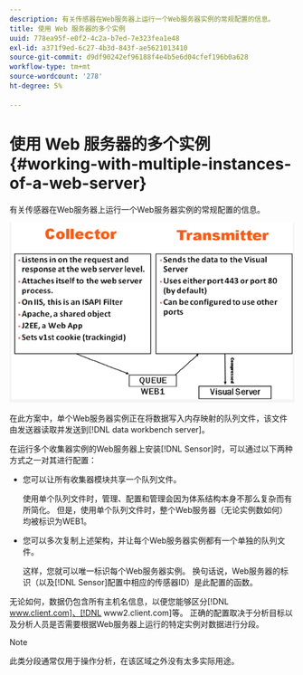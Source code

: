 ```yaml
---
description: 有关传感器在Web服务器上运行一个Web服务器实例的常规配置的信息。
title: 使用 Web 服务器的多个实例
uuid: 778ea95f-e0f2-4c2a-b7ed-7e323fea1e48
exl-id: a371f9ed-6c27-4b3d-843f-ae5621013410
source-git-commit: d9df90242ef96188f4e4b5e6d04cfef196b0a628
workflow-type: tm+mt
source-wordcount: '278'
ht-degree: 5%

---
```


# 使用 Web 服务器的多个实例{#working-with-multiple-instances-of-a-web-server}

有关传感器在Web服务器上运行一个Web服务器实例的常规配置的信息。

![](assets/web_inst.png)

在此方案中，单个Web服务器实例正在将数据写入内存映射的队列文件，该文件由发送器读取并发送到[!DNL data workbench server]。

在运行多个收集器实例的Web服务器上安装[!DNL Sensor]时，可以通过以下两种方式之一对其进行配置：

* 您可以让所有收集器模块共享一个队列文件。

   使用单个队列文件时，管理、配置和管理会因为体系结构本身不那么复杂而有所简化。 但是，使用单个队列文件时，整个Web服务器（无论实例数如何）均被标识为WEB1。

* 您可以多次复制上述架构，并让每个Web服务器实例都有一个单独的队列文件。

   这样，您就可以唯一标识每个Web服务器实例。 换句话说，Web服务器的标识（以及[!DNL Sensor]配置中相应的传感器ID）是此配置的函数。

无论如何，数据仍包含所有主机名信息，以便您能够区分[!DNL www.client.com]、[!DNL www2.client.com]等。 正确的配置取决于分析目标以及分析人员是否需要根据Web服务器上运行的特定实例对数据进行分段。

>[!NOTE]
>
>此类分段通常仅用于操作分析，在该区域之外没有太多实际用途。
